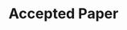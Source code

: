 ---
title: "Accepted Paper"
categories:
  - news
headline: "The paper CaT: Content-aware Tracing and Analysis for Distributed Systems was accepted at the Middleware'21 conference!"
---